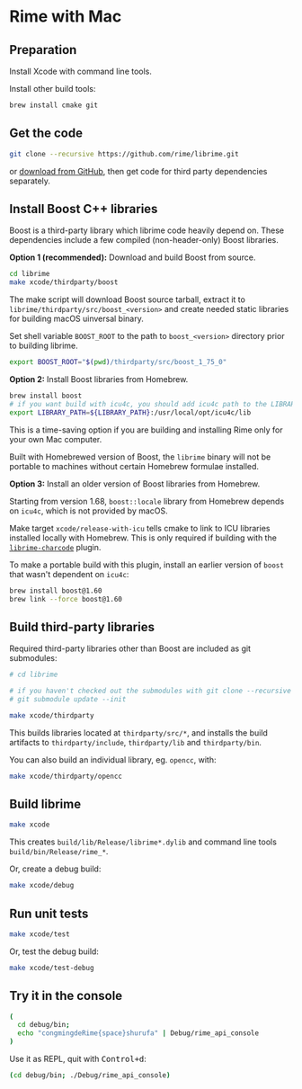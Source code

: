 # Rime with Mac

## Preparation

Install Xcode with command line tools.

Install other build tools:

``` sh
brew install cmake git
```

## Get the code

``` sh
git clone --recursive https://github.com/rime/librime.git
```
or [download from GitHub](https://github.com/rime/librime), then get code for
third party dependencies separately.

## Install Boost C++ libraries

Boost is a third-party library which librime code heavily depend on.
These dependencies include a few compiled (non-header-only) Boost libraries.

**Option 1 (recommended):** Download and build Boost from source.

``` sh
cd librime
make xcode/thirdparty/boost
```

The make script will download Boost source tarball, extract it to
`librime/thirdparty/src/boost_<version>` and create needed static libraries
for building macOS uinversal binary.

Set shell variable `BOOST_ROOT` to the path to `boost_<version>` directory prior
to building librime.

``` sh
export BOOST_ROOT="$(pwd)/thirdparty/src/boost_1_75_0"
```

**Option 2:** Install Boost libraries from Homebrew.

``` sh
brew install boost
# if you want build with icu4c, you should add icu4c path to the LIBRARY_PATH
export LIBRARY_PATH=${LIBRARY_PATH}:/usr/local/opt/icu4c/lib
```

This is a time-saving option if you are building and installing Rime only for your
own Mac computer.

Built with Homebrewed version of Boost, the `librime` binary will not be
portable to machines without certain Homebrew formulae installed.

**Option 3:** Install an older version of Boost libraries from Homebrew.

Starting from version 1.68, `boost::locale` library from Homebrew depends on
`icu4c`, which is not provided by macOS.

Make target `xcode/release-with-icu` tells cmake to link to ICU libraries
installed locally with Homebrew. This is only required if building with the
[`librime-charcode`](https://github.com/rime/librime-charcode) plugin.

To make a portable build with this plugin, install an earlier version of
`boost` that wasn't dependent on `icu4c`:

``` sh
brew install boost@1.60
brew link --force boost@1.60
```

## Build third-party libraries

Required third-party libraries other than Boost are included as git submodules:

``` sh
# cd librime

# if you haven't checked out the submodules with git clone --recursive ..., do:
# git submodule update --init

make xcode/thirdparty
```

This builds libraries located at `thirdparty/src/*`, and installs the build
artifacts to `thirdparty/include`, `thirdparty/lib` and `thirdparty/bin`.

You can also build an individual library, eg. `opencc`, with:

``` sh
make xcode/thirdparty/opencc
```

## Build librime

``` sh
make xcode
```
This creates `build/lib/Release/librime*.dylib` and command line tools
`build/bin/Release/rime_*`.

Or, create a debug build:

``` sh
make xcode/debug
```

## Run unit tests

``` sh
make xcode/test
```

Or, test the debug build:

``` sh
make xcode/test-debug
```

## Try it in the console

``` sh
(
  cd debug/bin;
  echo "congmingdeRime{space}shurufa" | Debug/rime_api_console
)
```

Use it as REPL, quit with <kbd>Control+d</kbd>:

``` sh
(cd debug/bin; ./Debug/rime_api_console)
```
